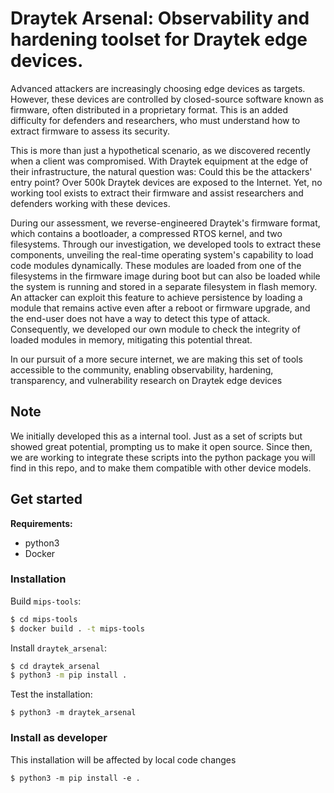 # Draytek Arsenal: Observability and hardening toolset for Draytek edge devices.
Advanced attackers are increasingly choosing edge devices as targets. However, these devices are controlled by closed-source software known as firmware, often distributed in a proprietary format. This is an added difficulty for defenders and researchers, who must understand how to extract firmware to assess its security.

This is more than just a hypothetical scenario, as we discovered recently when a client was compromised. With Draytek equipment at the edge of their infrastructure, the natural question was: Could this be the attackers' entry point? Over 500k Draytek devices are exposed to the Internet. Yet, no working tool exists to extract their firmware and assist researchers and defenders working with these devices.

During our assessment, we reverse-engineered Draytek's firmware format, which contains a bootloader, a compressed RTOS kernel, and two filesystems. Through our investigation, we developed tools to extract these components, unveiling the real-time operating system's capability to load code modules dynamically. These modules are loaded from one of the filesystems in the firmware image during boot but can also be loaded while the system is running and stored in a separate filesystem in flash memory. An attacker can exploit this feature to achieve persistence by loading a module that remains active even after a reboot or firmware upgrade, and the end-user does not have a way to detect this type of attack. Consequently, we developed our own module to check the integrity of loaded modules in memory, mitigating this potential threat.

In our pursuit of a more secure internet, we are making this set of tools accessible to the community, enabling observability, hardening, transparency, and vulnerability research on Draytek edge devices

## Note
We initially developed this as a internal tool. Just as a set of scripts but showed great potential, prompting us to make it open source. Since then, we are working to integrate these scripts into the python package you will find in this repo, and to make them compatible with other device models.

## Get started ##

__Requirements:__

* python3
* Docker

### Installation ###

Build `mips-tools`:

```bash
$ cd mips-tools
$ docker build . -t mips-tools
```

Install `draytek_arsenal`:
```bash
$ cd draytek_arsenal
$ python3 -m pip install .
```

Test the installation:
```
$ python3 -m draytek_arsenal
```

### Install as developer ###

This installation will be affected by local code changes
```
$ python3 -m pip install -e .
```
